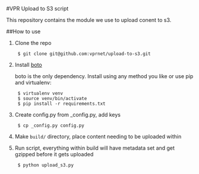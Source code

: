 #VPR Upload to S3 script

This repository contains the module we use to upload conent to s3.

##How to use

1. Clone the repo


        $ git clone git@github.com:vprnet/upload-to-s3.git

1. Install [boto](https://github.com/boto/boto)

    boto is the only dependency. Install using any method you like or use pip and virtualenv:

        $ virtualenv venv
        $ source venv/bin/activate
        $ pip install -r requirements.txt

2. Create config.py from _config.py, add keys


        $ cp _config.py config.py

4. Make `build/` directory, place content needing to be uploaded within

5. Run script, everything within build will have metadata set and get gzipped before it gets uploaded


        $ python upload_s3.py

